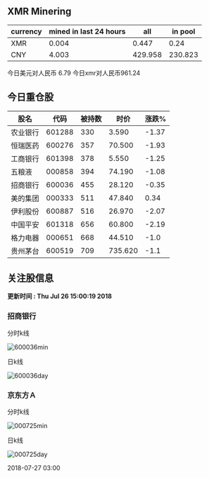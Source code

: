 ## XMR Minering

|currency|mined in last 24 hours|all|in pool|
|---|---|---|---|
|XMR|0.004|0.447|0.24|
|CNY|4.003|429.958|230.823|

今日美元对人民币 6.79	今日xmr对人民币961.24


## 今日重仓股 

|股名|代码|被持数|时价|涨跌%|
|---|---|---|---|---|
|农业银行|601288|330|3.590|-1.37|
|恒瑞医药|600276|357|70.500|-1.93|
|工商银行|601398|378|5.550|-1.25|
|五粮液|000858|394|74.190|-1.08|
|招商银行|600036|455|28.120|-0.35|
|美的集团|000333|511|47.840|0.34|
|伊利股份|600887|516|26.970|-2.07|
|中国平安|601318|656|60.800|-2.19|
|格力电器|000651|668|44.510|-1.0|
|贵州茅台|600519|709|735.620|-1.1|

## 关注股信息
**更新时间 : Thu Jul 26 15:00:19 2018**
### 招商银行 
分时k线

![600036min](http://image.sinajs.cn/newchart/min/n/sh600036.gif)

日k线

![600036day](http://image.sinajs.cn/newchart/daily/n/sh600036.gif)

### 京东方Ａ 
分时k线

![000725min](http://image.sinajs.cn/newchart/min/n/sz000725.gif)

日k线

![000725day](http://image.sinajs.cn/newchart/daily/n/sz000725.gif)

2018-07-27 03:00